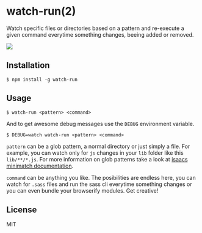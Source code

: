 # watch-run(2)

Watch specific files or directories based on a pattern and re-execute a given command everytime something changes, beeing added or removed.

![](https://i.cloudup.com/uwoCuagFjWg/V5m7Kg.png)

## Installation

	$ npm install -g watch-run

## Usage

	$ watch-run <pattern> <command>

And to get awesome debug messages use the `DEBUG` environment variable.
  
	$ DEBUG=watch watch-run <pattern> <command>

`pattern` can be a glob pattern, a normal directory or just simply a file. For example, you can watch only for `js` changes in your `lib` folder like this `lib/**/*.js`. For more information on glob patterns take a look at [isaacs minimatch documentation](https://github.com/isaacs/minimatch).

`command` can be anything you like. The posibilities are endless here, you can watch for `.sass` files and run the sass cli everytime something changes or you can even bundle your browserify modules. Get creative!

## License

MIT



